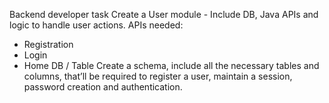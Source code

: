 Backend developer task
Create a User module - Include DB, Java APIs and logic to handle user actions.
APIs needed:
- Registration
- Login
- Home
DB / Table
Create a schema, include all the necessary tables and columns, that’ll be required to register a
user, maintain a session, password creation and authentication.
